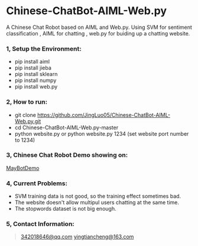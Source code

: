 # Chinese-ChatBot-AIML-Web.py
A Chinese Chat Robot based on AIML and Web.py. Using SVM for sentiment classification , AIML for chatting , web.py for buiding up a chatting website.

### 1, Setup the Environment:

  * pip install aiml  
  * pip install jieba  
  * pip install sklearn  
  * pip install numpy  
  * pip install web.py  
 
  
### 2, How to run:

  * git clone https://github.com/JingLuo05/Chinese-ChatBot-AIML-Web.py.git  
  * cd Chinese-ChatBot-AIML-Web.py-master  
  * python website.py        or        python website.py 1234 (set website port number to 1234)  

  
  
### 3, Chinese Chat Robot Demo showing on:    

   [MayBotDemo](http://aifjoker.cn:1234)  
   
   
### 4, Current Problems:
   * SVM training data is not good, so the training effect sometimes bad.
   * The website doesn't allow multipul users chatting at the same time.
   * The stopwords dataset is not big enough.


### 5, Contact Information:  
> 342018646@qq.com
> yingtiancheng@163.com
